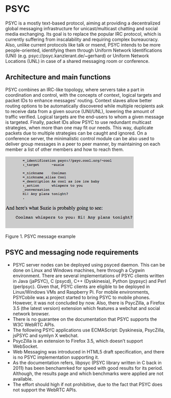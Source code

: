 
# PSYC

PSYC is a mostly text-based protocol, aiming at providing a decentralized global messaging infrastructure for unicast/multicast chatting and social media exchanging.
Its goal is to replace the popular IRC protocol, which is currently suffering from inscalability and requiring complex bureaucracy. Also, unlike current protocols like talk or msend, PSYC intends to be more people-oriented, identifying them through Uniform Network Identifications (UNI) (e.g. psyc://psyc.kanzlerant.de/~gerhard) or Uniform Network Locations (UNL) in case of a shared messaging room or conference.

## Architecture and main functions

PSYC combines an IRC-like topology, where servers take a part in coordination and control, with the concepts of context, logical targets and packet IDs to enhance messages’ routing. Context slaves allow better routing options to be automatically discovered while multiple recipients ask to receive data from a given source (UNI/UNL), lowering the amount of traffic verified. Logical targets are the end-users to whom a given message is targeted. Finally, packet IDs allow PSYC to use redundant multicast strategies, when more than one may fit our needs. This way, duplicate packets due to multiple strategies can be caught and ignored. On a conference server, the minimalistic control module can be also used to deliver group messages in a peer to peer manner, by maintaining on each member a list of other members and how to reach them.

![image](psyc_message.png)

Figure 1. PSYC message example

## PSYC and messaging node requirements

* PSYC server nodes can be deployed using psyced daemon. This can be done on Linux and Windows machines, here through a Cygwin environment. There are several implementations of PSYC clients written in Java (jaPSYC), C (psycd), C++ (Dyskinesia), Python (pypsyc) and Perl (perlpsyc). Given that, PSYC clients are eligible to be deployed in Linux/Windows VMs and Raspberry Pi. For mobile environments, PSYCobile was a project started to bring PSYC to mobile phones. However, it was not concluded by now. Also, there is PsycZilla, a Firefox 3.5 (the latest version) extension which features a webchat and social network browser.
* There is no guarantee on the documentation that PSYC supports the W3C WebRTC APIs.
* The following PSYC applications use ECMAScript: Dyskinesia, PsycZilla, jsPSYC and symlyn X webchat.
* PsycZilla is an extension to Firefox 3.5, which doesn’t support WebSocket.
* Web Messaging was introduced in HTML5 draft specification, and there is no PSYC implementation supporting it.
* As the documentation refers, libpsyc (PSYC library written in C back in 2011) has been benchamrked for speed with good results for its period. Although, the results page and which benchmarks were applied are not available.
* The effort should high if not prohibitive, due to the fact that PSYC does not support the WebRTC APIs.



